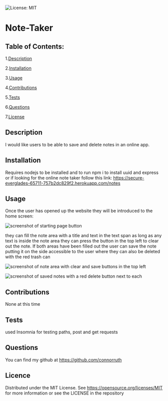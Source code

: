  ![License: MIT](https://img.shields.io/badge/License-MIT-yellow.svg)

# Note-Taker

## Table of Contents:
1.[Description](#Description)

2.[Installation](#Installation)

3.[Usage](#Usage)

4.[Contributions](#Contributions)

5.[Tests](#Tests)

6.[Questions](#Questions)

7.[License](#License)


## Description
I would like users to be able to save and delete notes in an online app.

## Installation
Requires nodejs to be installed and to run npm i to install uuid and express or if looking for the online note taker follow this link: https://secure-everglades-65711-757b2dc829f2.herokuapp.com/notes

## Usage
Once the user has opened up the website they will be introduced to the home screen:

![screenshot of starting page button](https://i.imgur.com/GDBsiwP.png)

they can fill the note area with a title and text in the text span as long as any text is inside the note area they can press the button in the top left to clear out the note. If both areas have been filled out the user can save the note putting it on the side accessible to the user where they can also be deleted with the red trash can

![screenshot of note area with clear and save buttons in the top left](https://i.imgur.com/zJLGpND.png)

![screenshot of saved notes with a red delete button next to each](https://i.imgur.com/ZQb1XPt.png)
## Contributions
None at this time

## Tests
used Insomnia for testing paths, post and get requests

## Questions
You can find my github at https://github.com/connorruth

## Licence
Distributed under the MIT License. See https://opensource.org/licenses/MIT for more information or see the LICENSE in the repository
